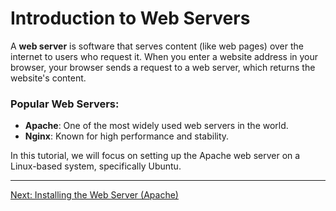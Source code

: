 # Introduction to Web Servers

A **web server** is software that serves content (like web pages) over the internet to users who request it. When you enter a website address in your browser, your browser sends a request to a web server, which returns the website's content.

### Popular Web Servers:
- **Apache**: One of the most widely used web servers in the world.
- **Nginx**: Known for high performance and stability.

In this tutorial, we will focus on setting up the Apache web server on a Linux-based system, specifically Ubuntu.

---

[Next: Installing the Web Server (Apache)](./install-apache.md)

